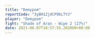 ```yaml
---
title: "Demypom"
reportCode: "3yBH12jdCP9bLTYJ"
player: "Demypom"
fight: "Shade of Aran - Wipe 2 (27%)"
date: 2021-06-07T18:57:55.202000+00:00
---
```

